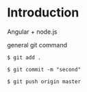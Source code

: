 # Introduction

Angular + node.js

general git command

`$ git add .                                                                     `

`$ git commit -m "second"                                                        `

`$ git push origin master                                                        `

